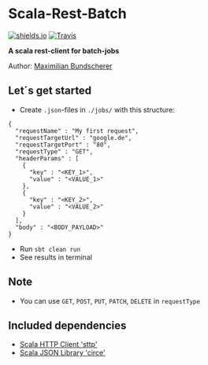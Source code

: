 # Scala-Rest-Batch

[![shields.io](http://img.shields.io/badge/license-Apache2-blue.svg)](http://www.apache.org/licenses/LICENSE-2.0.txt)
[![Travis](https://img.shields.io/travis/rust-lang/rust.svg)](#)

**A scala rest-client for batch-jobs**

Author: [Maximilian Bundscherer](https://bundscherer-online.de)

## Let´s get started

- Create ``.json``-files in ``./jobs/`` with this structure:

```
{
  "requestName" : "My first request",
  "requestTargetUrl" : "google.de",
  "requestTargetPort" : "80",
  "requestType" : "GET",
  "headerParams" : [
    {
      "key" : "<KEY_1>",
      "value" : "<VALUE_1>"
    },
    {
      "key" : "<KEY_2>",
      "value" : "<VALUE_2>"
    }
  ],
  "body" : "<BODY_PAYLOAD>"
}
```

- Run ``sbt clean run``
- See results in terminal

## Note

- You can use ``GET``, ``POST``, ``PUT``, ``PATCH``, ``DELETE`` in ``requestType``

## Included dependencies

- [Scala HTTP Client 'sttp'](https://github.com/softwaremill/sttp)
- [Scala JSON Library 'circe'](https://github.com/circe/circe)